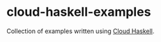 cloud-haskell-examples
======================

Collection of examples written using [Cloud Haskell](http://haskell-distributed.github.io/).
